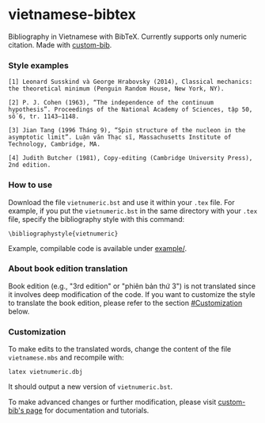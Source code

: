 # vietnamese-bibtex
Bibliography in Vietnamese with BibTeX. Currently supports only numeric citation. Made with [custom-bib](https://www.ctan.org/pkg/custom-bib).

### Style examples
```
[1] Leonard Susskind và George Hrabovsky (2014), Classical mechanics: the theoretical minimum (Penguin Random House, New York, NY).

[2] P. J. Cohen (1963), “The independence of the continuum hypothesis”. Proceedings of the National Academy of Sciences, tập 50, số 6, tr. 1143–1148.

[3] Jian Tang (1996 Tháng 9), “Spin structure of the nucleon in the asymptotic limit”. Luận văn Thạc sĩ, Massachusetts Institute of Technology, Cambridge, MA.

[4] Judith Butcher (1981), Copy-editing (Cambridge University Press), 2nd edition.
```

### How to use
Download the file `vietnumeric.bst` and use it within your `.tex` file.
For example, if you put the `vietnumeric.bst` in the same directory with your `.tex` file, specify the bibliography style with this command:
```
\bibliographystyle{vietnumeric}
```
Example, compilable code is available under [example/](https://github.com/wonrax/vietnamese-bibtex/tree/main/example).
### About book edition translation
Book edition (e.g., "3rd edition" or "phiên bản thứ 3") is not translated since it involves deep modification of the code. If you want to customize the style to translate the book edition, please refer to the section [#Customization](#customization) below.
### Customization
To make edits to the translated words, change the content of the file `vietnamese.mbs` and recompile with:
```
latex vietnumeric.dbj
```
It should output a new version of `vietnumeric.bst`.

To make advanced changes or further modification, please visit [custom-bib's page](https://www.ctan.org/pkg/custom-bib) for documentation and tutorials.
